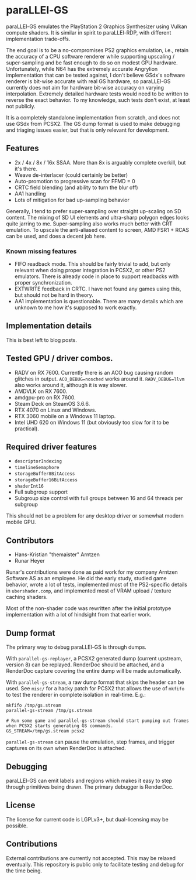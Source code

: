 # paraLLEl-GS

paraLLEl-GS emulates the PlayStation 2 Graphics Synthesizer using Vulkan compute shaders.
It is similar in spirit to paraLLEl-RDP, with different implementation trade-offs.

The end goal is to be a no-compromises PS2 graphics emulation,
i.e., retain the accuracy of a CPU software renderer while supporting upscaling / super-sampling and be
fast enough to do so on modest GPU hardware.
Unfortunately, while N64 has the extremely accurate Angrylion implementation that can be tested against,
I don't believe GSdx's software renderer is bit-wise accurate with real GS hardware, so
paraLLEl-GS currently does not aim for hardware bit-wise accuracy on varying interpolation.
Extremely detailed hardware tests would need to be written to reverse the exact behavior.
To my knowledge, such tests don't exist, at least not publicly.

It is a completely standalone implementation from scratch, and does not use GSdx from PCSX2.
The GS dump format is used to make debugging and triaging issues easier, but that is only relevant for development.

## Features

- 2x / 4x / 8x / 16x SSAA. More than 8x is arguably complete overkill, but it's there.
- Weave de-interlacer (could certainly be better)
- Auto-promotion to progressive scan for FFMD = 0
- CRTC field blending (and ability to turn the blur off)
- AA1 handling
- Lots of mitigation for bad up-sampling behavior

Generally, I tend to prefer super-sampling over straight up-scaling on SD content.
The mixing of SD UI elements and ultra-sharp polygon edges looks quite jarring to me.
Super-sampling also works much better with CRT emulation.
To upscale the anti-aliased content to screen, AMD FSR1 + RCAS can be used, and does a decent job here.

### Known missing features

- FIFO readback mode. This should be fairly trivial to add, but only relevant when doing proper integration in PCSX2, or other PS2 emulators.
  There is already code in place to support readbacks with proper synchronization.
- EXTWRITE feedback in CRTC. I have not found any games using this, but should not be hard in theory.
- AA1 implementation is questionable. There are many details which are unknown to me how it's supposed to work exactly.

## Implementation details

This is best left to blog posts.

## Tested GPU / driver combos.

- RADV on RX 7600. Currently there is an ACO bug causing random glitches in output. `ACO_DEBUG=nosched` works around it. `RADV_DEBUG=llvm` also works around it, although it is way slower.
- AMDVLK on RX 7600.
- amdgpu-pro on RX 7600.
- Steam Deck on SteamOS 3.6.6.
- RTX 4070 on Linux and Windows.
- RTX 3060 mobile on a Windows 11 laptop.
- Intel UHD 620 on Windows 11 (but obviously too slow for it to be practical).

## Required driver features

- `descriptorIndexing`
- `timelineSemaphore`
- `storageBuffer8BitAccess`
- `storageBuffer16BitAccess`
- `shaderInt16`
- Full subgroup support
- Subgroup size control with full groups between 16 and 64 threads per subgroup

This should not be a problem for any desktop driver or somewhat modern mobile GPU.

## Contributors

- Hans-Kristian "themaister" Arntzen
- Runar Heyer

Runar's contributions were done as paid work for my company Arntzen Software AS as an employee.
He did the early study, studied game behavior, wrote a lot of tests,
implemented most of the PS2-specific details in `ubershader.comp`,
and implemented most of VRAM upload / texture caching shaders.

Most of the non-shader code was rewritten after the initial prototype implementation with a lot of hindsight from that earlier work.

## Dump format

The primary way to debug paraLLEl-GS is through dumps.

With `parallel-gs-replayer`, a PCSX2 generated dump (current upstream, version 8) can be replayed.
RenderDoc should be attached, and a RenderDoc capture covering the entire dump will be made automatically.

With `parallel-gs-stream`, a raw dump format that skips the header can be used.
See `misc/` for a hacky patch for PCSX2 that allows the use of `mkfifo` to test the renderer in complete isolation in real-time.
E.g.:

```
mkfifo /tmp/gs.stream
parallel-gs-stream /tmp/gs.stream

# Run some game and parallel-gs-stream should start pumping out frames when PCSX2 starts generating GS commands.
GS_STREAM=/tmp/gs.stream pcsx2
```

`parallel-gs-stream` can pause the emulation, step frames, and trigger captures on its own when RenderDoc is attached.

## Debugging

paraLLEl-GS can emit labels and regions which makes it easy to step through primitives being drawn.
The primary debugger is RenderDoc.

## License

The license for current code is LGPLv3+, but dual-licensing may be possible.

## Contributions

External contributions are currently not accepted. This may be relaxed eventually.
This repository is public only to facilitate testing and debug for the time being.
